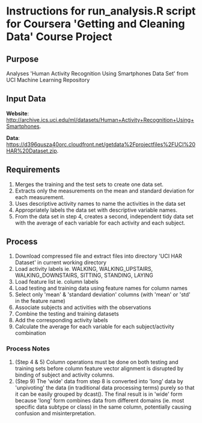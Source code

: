Instructions for run_analysis.R script for Coursera 'Getting and Cleaning Data' Course Project
==============================================================================================
## Purpose
Analyses 'Human Activity Recognition Using Smartphones Data Set' from UCI Machine Learning Repository

## Input Data
**Website**: http://archive.ics.uci.edu/ml/datasets/Human+Activity+Recognition+Using+Smartphones.

**Data**: https://d396qusza40orc.cloudfront.net/getdata%2Fprojectfiles%2FUCI%20HAR%20Dataset.zip. 

## Requirements
1. Merges the training and the test sets to create one data set.
2. Extracts only the measurements on the mean and standard deviation for each measurement.
3. Uses descriptive activity names to name the activities in the data set
4. Appropriately labels the data set with descriptive variable names.
5. From the data set in step 4, creates a second, independent tidy data set with the average of each variable for each activity and each subject.

## Process
1. Download compressed file and extract files into directory 'UCI HAR Dataset' in current working directory
2. Load activity labels ie. WALKING, WALKING_UPSTAIRS, WALKING_DOWNSTAIRS, SITTING, STANDING, LAYING
3. Load feature list ie. column labels
4. Load testing and training data using feature names for column names
5. Select only 'mean' & 'standard deviation' columns (with 'mean' or 'std' in the feature name)
6. Associate subjects and activities with the observations
7. Combine the testing and training datasets
8. Add the corresponding activity labels
9. Calculate the average for each variable for each subject/activity combination

### Process Notes
1. (Step 4 & 5) Column operations must be done on both testing and training sets before column feature vector alignment is disrupted by binding of subject and activity columns.
2. (Step 9) The 'wide' data from step 8 is converted into 'long' data by 'unpivoting' the data (in traditional data processing terms) purely so that it can be easily grouped by dcast(). The final result is in 'wide' form because 'long' form combines data from different domains (ie. most specific data subtype or class) in the same column, potentially causing confusion and misinterpretation.
